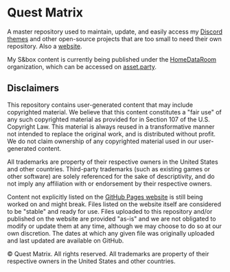 # Quest Matrix
A master repository used to maintain, update, and easily access my [Discord themes](https://github.com/questmatrix/questmatrix.github.io/tree/main/docs/downloads/discord) and other open-source projects that are too small to need their own repository. Also a [website](https://questmatrix.github.io/).

My S&box content is currently being published under the [HomeDataRoom](https://www.homedataroom.com/) organization, which can be accessed on [asset.party](https://asset.party/hdr).
## Disclaimers
This repository contains user-generated content that may include copyrighted material. We believe that this content constitutes a "fair use" of any such copyrighted material as provided for in Section 107 of the U.S. Copyright Law. This material is always reused in a transformative manner not intended to replace the original work, and is distributed without profit. We do not claim ownership of any copyrighted material used in our user-generated content.

All trademarks are property of their respective owners in the United States and other countries. Third-party trademarks (such as existing games or other software) are solely referenced for the sake of descriptivity, and do not imply any affiliation with or endorsement by their respective owners.

Content not explicitly listed on the [GitHub Pages website](https://questmatrix.github.io) is still being worked on and might break. Files listed on the website itself are considered to be "stable" and ready for use. Files uploaded to this repository and/or published on the website are provided "as-is" and we are not obligated to modify or update them at any time, although we may choose to do so at our own discretion. The dates at which any given file was originally uploaded and last updated are available on GitHub.

© Quest Matrix. All rights reserved. All trademarks are property of their respective owners in the United States and other countries.
